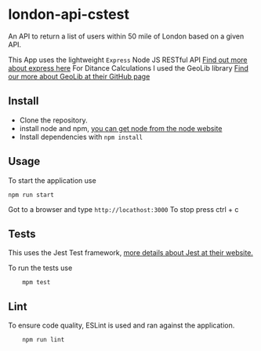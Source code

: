 # london-api-cstest
An API to return a list of users within 50 mile of London based on a given API.

This App uses the lightweight `Express` Node JS RESTful API
[Find out more about express here](https://expressjs.com)
For Ditance Calculations I used the GeoLib library
[Find our more about GeoLib at their GitHub page](https://github.com/manuelbieh/geolib#readme)

## Install
* Clone the repository.
* install node and npm, [you can get node from the node website](https://nodejs.org/en/) 
* Install dependencies with `npm install`

## Usage
To start the application use
```
npm run start
```
Got to a browser and type `http://locathost:3000`
To stop press ctrl + c

## Tests
This uses the Jest Test framework, [more details about Jest at their website.](https://jestjs.io/)

To run the tests use
```
    mpm test
```
## Lint
To ensure code quality, ESLint is used and ran against the application.
```
    npm run lint
```    
